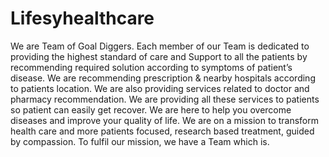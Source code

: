 # Lifesyhealthcare
We are Team of Goal Diggers. Each member of our Team is dedicated to providing the highest standard of care and Support to all the patients by recommending required solution according to symptoms of patient’s disease. We are recommending prescription &amp; nearby hospitals according to patients location. We are also providing services related to doctor and pharmacy recommendation. We are providing all these services to patients so patient can easily get recover.  We are here to help you overcome diseases and improve your quality of life. We are on a mission to transform health care and more patients focused, research based treatment, guided by compassion. To fulfil our mission, we have a Team which is.
